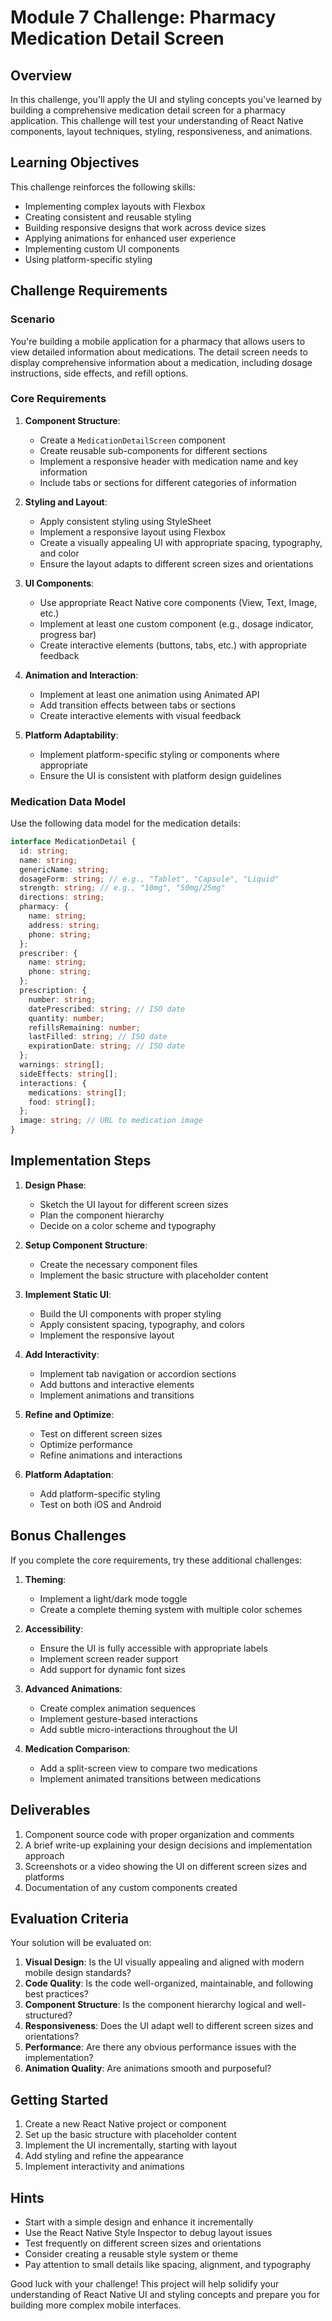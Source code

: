 # Module 7 Challenge: Pharmacy Medication Detail Screen

## Overview

In this challenge, you'll apply the UI and styling concepts you've learned by building a comprehensive medication detail screen for a pharmacy application. This challenge will test your understanding of React Native components, layout techniques, styling, responsiveness, and animations.

## Learning Objectives

This challenge reinforces the following skills:
- Implementing complex layouts with Flexbox
- Creating consistent and reusable styling
- Building responsive designs that work across device sizes
- Applying animations for enhanced user experience
- Implementing custom UI components
- Using platform-specific styling

## Challenge Requirements

### Scenario

You're building a mobile application for a pharmacy that allows users to view detailed information about medications. The detail screen needs to display comprehensive information about a medication, including dosage instructions, side effects, and refill options.

### Core Requirements

1. **Component Structure**:
   - Create a `MedicationDetailScreen` component
   - Create reusable sub-components for different sections
   - Implement a responsive header with medication name and key information
   - Include tabs or sections for different categories of information

2. **Styling and Layout**:
   - Apply consistent styling using StyleSheet
   - Implement a responsive layout using Flexbox
   - Create a visually appealing UI with appropriate spacing, typography, and color
   - Ensure the layout adapts to different screen sizes and orientations

3. **UI Components**:
   - Use appropriate React Native core components (View, Text, Image, etc.)
   - Implement at least one custom component (e.g., dosage indicator, progress bar)
   - Create interactive elements (buttons, tabs, etc.) with appropriate feedback

4. **Animation and Interaction**:
   - Implement at least one animation using Animated API
   - Add transition effects between tabs or sections
   - Create interactive elements with visual feedback

5. **Platform Adaptability**:
   - Implement platform-specific styling or components where appropriate
   - Ensure the UI is consistent with platform design guidelines

### Medication Data Model

Use the following data model for the medication details:

```ts
interface MedicationDetail {
  id: string;
  name: string;
  genericName: string;
  dosageForm: string; // e.g., "Tablet", "Capsule", "Liquid"
  strength: string; // e.g., "10mg", "50mg/25mg"
  directions: string;
  pharmacy: {
    name: string;
    address: string;
    phone: string;
  };
  prescriber: {
    name: string;
    phone: string;
  };
  prescription: {
    number: string;
    datePrescribed: string; // ISO date
    quantity: number;
    refillsRemaining: number;
    lastFilled: string; // ISO date
    expirationDate: string; // ISO date
  };
  warnings: string[];
  sideEffects: string[];
  interactions: {
    medications: string[];
    food: string[];
  };
  image: string; // URL to medication image
}
```

## Implementation Steps

1. **Design Phase**:
   - Sketch the UI layout for different screen sizes
   - Plan the component hierarchy
   - Decide on a color scheme and typography

2. **Setup Component Structure**:
   - Create the necessary component files
   - Implement the basic structure with placeholder content

3. **Implement Static UI**:
   - Build the UI components with proper styling
   - Apply consistent spacing, typography, and colors
   - Implement the responsive layout

4. **Add Interactivity**:
   - Implement tab navigation or accordion sections
   - Add buttons and interactive elements
   - Implement animations and transitions

5. **Refine and Optimize**:
   - Test on different screen sizes
   - Optimize performance
   - Refine animations and interactions

6. **Platform Adaptation**:
   - Add platform-specific styling
   - Test on both iOS and Android

## Bonus Challenges

If you complete the core requirements, try these additional challenges:

1. **Theming**:
   - Implement a light/dark mode toggle
   - Create a complete theming system with multiple color schemes

2. **Accessibility**:
   - Ensure the UI is fully accessible with appropriate labels
   - Implement screen reader support
   - Add support for dynamic font sizes

3. **Advanced Animations**:
   - Create complex animation sequences
   - Implement gesture-based interactions
   - Add subtle micro-interactions throughout the UI

4. **Medication Comparison**:
   - Add a split-screen view to compare two medications
   - Implement animated transitions between medications

## Deliverables

1. Component source code with proper organization and comments
2. A brief write-up explaining your design decisions and implementation approach
3. Screenshots or a video showing the UI on different screen sizes and platforms
4. Documentation of any custom components created

## Evaluation Criteria

Your solution will be evaluated on:
1. **Visual Design**: Is the UI visually appealing and aligned with modern mobile design standards?
2. **Code Quality**: Is the code well-organized, maintainable, and following best practices?
3. **Component Structure**: Is the component hierarchy logical and well-structured?
4. **Responsiveness**: Does the UI adapt well to different screen sizes and orientations?
5. **Performance**: Are there any obvious performance issues with the implementation?
6. **Animation Quality**: Are animations smooth and purposeful?

## Getting Started

1. Create a new React Native project or component
2. Set up the basic structure with placeholder content
3. Implement the UI incrementally, starting with layout
4. Add styling and refine the appearance
5. Implement interactivity and animations

## Hints

- Start with a simple design and enhance it incrementally
- Use the React Native Style Inspector to debug layout issues
- Test frequently on different screen sizes and orientations
- Consider creating a reusable style system or theme
- Pay attention to small details like spacing, alignment, and typography

Good luck with your challenge! This project will help solidify your understanding of React Native UI and styling concepts and prepare you for building more complex mobile interfaces. 